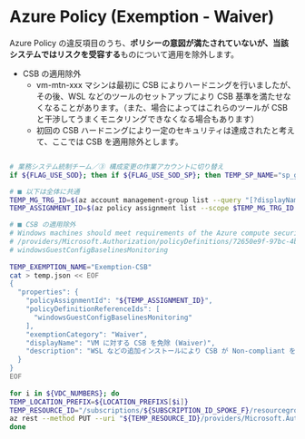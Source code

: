# Azure Policy (Exemption - Waiver)

Azure Policy の違反項目のうち、**ポリシーの意図が満たされていないが、当該システムではリスクを受容する**ものについて適用を除外します。

- CSB の適用除外
  - vm-mtn-xxx マシンは最初に CSB によりハードニングを行いましたが、その後、WSL などのツールのセットアップにより CSB 基準を満たせなくなることがあります。（また、場合によってはこれらのツールが CSB と干渉してうまくモニタリングできなくなる場合もあります）
  - 初回の CSB ハードニングにより一定のセキュリティは達成されたと考えて、ここでは CSB を適用除外とします。

```bash

# 業務システム統制チーム／③ 構成変更の作業アカウントに切り替え
if ${FLAG_USE_SOD}; then if ${FLAG_USE_SOD_SP}; then TEMP_SP_NAME="sp_gov_change"; az login --service-principal --username ${SP_APP_IDS[${TEMP_SP_NAME}]} --password "${SP_PWDS[${TEMP_SP_NAME}]}" --tenant ${PRIMARY_DOMAIN_NAME} --allow-no-subscriptions; else az account clear; az login -u "user_gov_change@${PRIMARY_DOMAIN_NAME}" -p "${ADMIN_PASSWORD}"; fi; fi

# ■ 以下は全体に共通
TEMP_MG_TRG_ID=$(az account management-group list --query "[?displayName=='Tenant Root Group'].id" -o tsv)
TEMP_ASSIGNMENT_ID=$(az policy assignment list --scope $TEMP_MG_TRG_ID --query "[? displayName == 'Microsoft Cloud Security Benchmark'].id" -o tsv)

# ■ CSB の適用除外
# Windows machines should meet requirements of the Azure compute security baseline
# /providers/Microsoft.Authorization/policyDefinitions/72650e9f-97bc-4b2a-ab5f-9781a9fcecbc
# windowsGuestConfigBaselinesMonitoring
 
TEMP_EXEMPTION_NAME="Exemption-CSB"
cat > temp.json << EOF
{
  "properties": {
    "policyAssignmentId": "${TEMP_ASSIGNMENT_ID}",
    "policyDefinitionReferenceIds": [
      "windowsGuestConfigBaselinesMonitoring"
    ],
    "exemptionCategory": "Waiver",
    "displayName": "VM に対する CSB を免除 (Waiver)",
    "description": "WSL などの追加インストールにより CSB が Non-compliant を報告する、またはエラーを通知するため"
  }
}
EOF
 
for i in ${VDC_NUMBERS}; do
TEMP_LOCATION_PREFIX=${LOCATION_PREFIXS[$i]}
TEMP_RESOURCE_ID="/subscriptions/${SUBSCRIPTION_ID_SPOKE_F}/resourcegroups/rg-spokefmtn-${TEMP_LOCATION_PREFIX}/providers/microsoft.compute/virtualmachines/vm-mtn-${TEMP_LOCATION_PREFIX}"
az rest --method PUT --uri "${TEMP_RESOURCE_ID}/providers/Microsoft.Authorization/policyExemptions/${TEMP_EXEMPTION_NAME}?api-version=2022-07-01-preview" --body @temp.json
done

```
